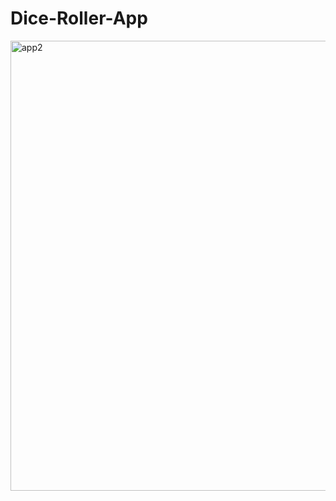 # Dice-Roller-App

<img width="720" alt="app2" src="https://user-images.githubusercontent.com/75110126/218304951-053f0fb2-d191-4ebb-a0e6-9dde103f84be.png">
